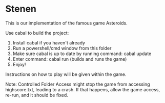 # Stenen
This is our implementation of the famous game Asteroids. 

Use cabal to build the project:
1. Install cabal if you haven't already
2. Run a powershell/cmd window from this folder
3. Make sure cabal is up to date by running command: cabal update
4. Enter command: cabal run (builds and runs the game)
5. Enjoy! 

Instructions on how to play will be given within the game.

Note: Controlled Folder Access might stop the game from accessing highscore.txt, leading to a crash. 
If that happens, allow the game access, re-run, and it should be fixed.